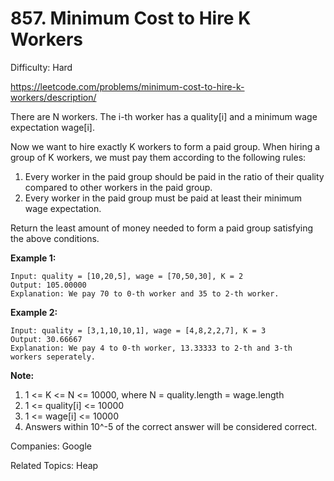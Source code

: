 # 857. Minimum Cost to Hire K Workers

Difficulty: Hard

https://leetcode.com/problems/minimum-cost-to-hire-k-workers/description/

There are N workers.  The i-th worker has a quality[i] and a minimum wage expectation wage[i].

Now we want to hire exactly K workers to form a paid group.  When hiring a group of K workers, we must pay them according to the following rules:

1. Every worker in the paid group should be paid in the ratio of their quality compared to other workers in the paid group.
2. Every worker in the paid group must be paid at least their minimum wage expectation.

Return the least amount of money needed to form a paid group satisfying the above conditions.

 
**Example 1:**
```
Input: quality = [10,20,5], wage = [70,50,30], K = 2
Output: 105.00000
Explanation: We pay 70 to 0-th worker and 35 to 2-th worker.
```
**Example 2:**
```
Input: quality = [3,1,10,10,1], wage = [4,8,2,2,7], K = 3
Output: 30.66667
Explanation: We pay 4 to 0-th worker, 13.33333 to 2-th and 3-th workers seperately. 
``` 

**Note:**

1. 1 <= K <= N <= 10000, where N = quality.length = wage.length
2. 1 <= quality[i] <= 10000
3. 1 <= wage[i] <= 10000
4. Answers within 10^-5 of the correct answer will be considered correct.

Companies: Google

Related Topics: Heap
